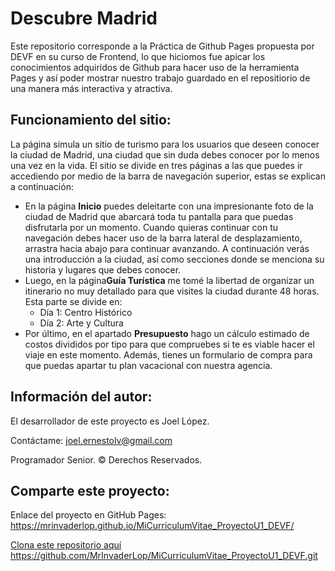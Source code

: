 <h1>Descubre Madrid</h1>
<p>Este repositorio corresponde a la Práctica de Github Pages propuesta por DEVF en su curso de Frontend, lo que hiciomos fue apicar los conocimientos adquiridos de Github para hacer uso de la herramienta Pages y así poder mostrar nuestro trabajo guardado en el repositiorio de una manera más interactiva y atractiva.</p>

<h2>Funcionamiento del sitio:</h2>

<p>La página simula un sitio de turismo para los usuarios que deseen conocer la ciudad de Madrid, una ciudad que sin duda debes conocer por lo menos una vez en la vida. El sitio se divide en tres páginas a las que puedes ir accediendo por medio de la barra de navegación superior, estas se explican a continuación:</p> 

  <ul>
    <li>En la página <b>Inicio</b> puedes deleitarte con una impresionante foto de la ciudad de Madrid que abarcará toda tu pantalla para que puedas disfrutarla por un momento. Cuando quieras continuar con tu navegación debes hacer uso de la barra lateral de desplazamiento, arrastra hacia abajo para continuar avanzando. A continuación verás una introducción a la ciudad, así como secciones donde se menciona su historia y lugares que debes conocer.</li>
    <li>Luego, en la página<b>Guía Turística</b> me tomé la libertad de organizar un itinerario no muy detallado para que visites la ciudad durante 48 horas. Esta parte se divide en:
      <ul>
        <li>Día 1: Centro Histórico</li>
        <li>Día 2: Arte y Cultura </li>
      </ul>
    </li>
    <li>Por último, en el apartado <b>Presupuesto</b> hago un cálculo estimado de costos divididos por tipo para que compruebes si te es viable hacer el viaje en este momento. Además, tienes un formulario de compra para que puedas apartar tu plan vacacional con nuestra agencia.</li>
  </ul>

  <h2>Información del autor:</h2>
    <p>El desarrollador de este proyecto es Joel López.</p>
    <p>Contáctame: <a href="mailto:joel.ernestolv@gmail.com">joel.ernestolv@gmail.com</a></p>
    <p>Programador Senior. &copy Derechos Reservados.</p>

<h2>Comparte este proyecto:</h2>

<p>Enlace del proyecto en GitHub Pages: <a href="https://mrinvaderlop.github.io/MiCurriculumVitae_ProyectoU1_DEVF/">https://mrinvaderlop.github.io/MiCurriculumVitae_ProyectoU1_DEVF/</p>

<p>Clona este repositorio aquí <a href="https://github.com/MrInvaderLop/MiCurriculumVitae_ProyectoU1_DEVF.git">https://github.com/MrInvaderLop/MiCurriculumVitae_ProyectoU1_DEVF.git</p>

